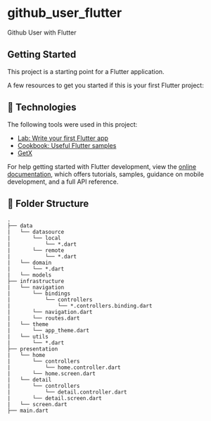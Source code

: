 # github_user_flutter

Github User with Flutter

## Getting Started

This project is a starting point for a Flutter application.

A few resources to get you started if this is your first Flutter project:

## 🚀 Technologies

The following tools were used in this project:

- [Lab: Write your first Flutter app](https://docs.flutter.dev/get-started/codelab)
- [Cookbook: Useful Flutter samples](https://docs.flutter.dev/cookbook)
- [GetX](https://pub.dev/packages/get)

For help getting started with Flutter development, view the
[online documentation](https://docs.flutter.dev/), which offers tutorials,
samples, guidance on mobile development, and a full API reference.

## 📁 Folder Structure

    .
    ├── data
    |   └── datasource
    |       └── local
    |           └── *.dart
    |       └── remote
    |           └── *.dart
    |   └── domain
    |       └── *.dart
    |   └── models
    ├── infrastructure
    |   └── navigation
    |       └── bindings
    |           └── controllers
    |               └── *.controllers.binding.dart
    |       └── navigation.dart
    |       └── routes.dart
    |   └── theme
    |       └── app_theme.dart
    |   └── utils
    |       └── *.dart
    ├── presentation
    |   └── home
    |       └── controllers
    |           └── home.controller.dart
    |       └── home.screen.dart
    |   └── detail
    |       └── controllers
    |           └── detail.controller.dart
    |       └── detail.screen.dart
    |   └── screen.dart
    ├── main.dart
